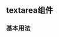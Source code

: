 <script setup>
import demo1 from "./demo1.vue"
import codeText from "@/components/codeText.vue"
</script>

## textarea组件

### 基本用法
<demo1/>
<code-text demo-name="demo1" components-name="textarea"></code-text>
